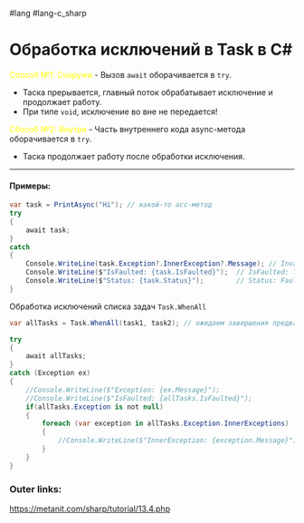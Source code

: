 #lang #lang-c_sharp 

# Обработка исключений в Task в C#

<font color="#ffff00">Способ №1: Снаружи</font> - Вызов `await` оборачивается в `try`.
- Таска прерывается, главный поток обрабатывает исключение и продолжает работу.
- При типе `void`, исключение во вне не передается!

<font color="#ffff00">Сбособ №2: Внутри</font> - Часть внутреннего кода async-метода оборачивается в `try`.
- Таска продолжает работу после обработки исключения.

---
#### Примеры:
```csharp
var task = PrintAsync("Hi"); // какой-то асс-метод
try
{
    await task;
}
catch
{
    Console.WriteLine(task.Exception?.InnerException?.Message); // Invalid string length: 2
    Console.WriteLine($"IsFaulted: {task.IsFaulted}");  // IsFaulted: True
    Console.WriteLine($"Status: {task.Status}");        // Status: Faulted
}
```

Обработка исключений списка задач `Task.WhenAll` 
```csharp
var allTasks = Task.WhenAll(task1, task2); // ожидаем завершения предварительно запущенных задач

try
{
    await allTasks;
}
catch (Exception ex)
{
    //Console.WriteLine($"Exception: {ex.Message}");
    //Console.WriteLine($"IsFaulted: {allTasks.IsFaulted}");
    if(allTasks.Exception is not null)
    {
        foreach (var exception in allTasks.Exception.InnerExceptions)
        {
            //Console.WriteLine($"InnerException: {exception.Message}");
        }
    }
}
```

### Outer links:
https://metanit.com/sharp/tutorial/13.4.php